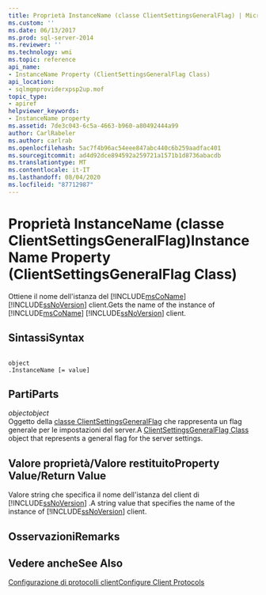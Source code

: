 ```yaml
---
title: Proprietà InstanceName (classe ClientSettingsGeneralFlag) | Microsoft Docs
ms.custom: ''
ms.date: 06/13/2017
ms.prod: sql-server-2014
ms.reviewer: ''
ms.technology: wmi
ms.topic: reference
api_name:
- InstanceName Property (ClientSettingsGeneralFlag Class)
api_location:
- sqlmgmproviderxpsp2up.mof
topic_type:
- apiref
helpviewer_keywords:
- InstanceName property
ms.assetid: 7de3c043-6c5a-4663-b960-a80492444a99
author: CarlRabeler
ms.author: carlrab
ms.openlocfilehash: 5ac7f4b96ac54eee847abc440c6b259aadfac401
ms.sourcegitcommit: ad4d92dce894592a259721a1571b1d8736abacdb
ms.translationtype: MT
ms.contentlocale: it-IT
ms.lasthandoff: 08/04/2020
ms.locfileid: "87712987"
---
```

# <a name="instancename-property-clientsettingsgeneralflag-class"></a><span data-ttu-id="07449-102">Proprietà InstanceName (classe ClientSettingsGeneralFlag)</span><span class="sxs-lookup"><span data-stu-id="07449-102">InstanceName Property (ClientSettingsGeneralFlag Class)</span></span>
  <span data-ttu-id="07449-103">Ottiene il nome dell'istanza del [!INCLUDE[msCoName](../../../includes/msconame-md.md)] [!INCLUDE[ssNoVersion](../../../includes/ssnoversion-md.md)] client.</span><span class="sxs-lookup"><span data-stu-id="07449-103">Gets the name of the instance of [!INCLUDE[msCoName](../../../includes/msconame-md.md)] [!INCLUDE[ssNoVersion](../../../includes/ssnoversion-md.md)] client.</span></span>  
  
## <a name="syntax"></a><span data-ttu-id="07449-104">Sintassi</span><span class="sxs-lookup"><span data-stu-id="07449-104">Syntax</span></span>  
  
```  
  
object  
.InstanceName [= value]  
```  
  
## <a name="parts"></a><span data-ttu-id="07449-105">Parti</span><span class="sxs-lookup"><span data-stu-id="07449-105">Parts</span></span>  
 <span data-ttu-id="07449-106">*object*</span><span class="sxs-lookup"><span data-stu-id="07449-106">*object*</span></span>  
 <span data-ttu-id="07449-107">Oggetto della [classe ClientSettingsGeneralFlag](clientsettingsgeneralflag-class.md) che rappresenta un flag generale per le impostazioni del server.</span><span class="sxs-lookup"><span data-stu-id="07449-107">A [ClientSettingsGeneralFlag Class](clientsettingsgeneralflag-class.md) object that represents a general flag for the server settings.</span></span>  
  
## <a name="property-valuereturn-value"></a><span data-ttu-id="07449-108">Valore proprietà/Valore restituito</span><span class="sxs-lookup"><span data-stu-id="07449-108">Property Value/Return Value</span></span>  
 <span data-ttu-id="07449-109">Valore string che specifica il nome dell'istanza del client di [!INCLUDE[ssNoVersion](../../../includes/ssnoversion-md.md)] .</span><span class="sxs-lookup"><span data-stu-id="07449-109">A string value that specifies the name of the instance of [!INCLUDE[ssNoVersion](../../../includes/ssnoversion-md.md)] client.</span></span>  
  
## <a name="remarks"></a><span data-ttu-id="07449-110">Osservazioni</span><span class="sxs-lookup"><span data-stu-id="07449-110">Remarks</span></span>  
  
## <a name="see-also"></a><span data-ttu-id="07449-111">Vedere anche</span><span class="sxs-lookup"><span data-stu-id="07449-111">See Also</span></span>  
 [<span data-ttu-id="07449-112">Configurazione di protocolli client</span><span class="sxs-lookup"><span data-stu-id="07449-112">Configure Client Protocols</span></span>](https://technet.microsoft.com/library/ms181035.aspx)  
  
  
